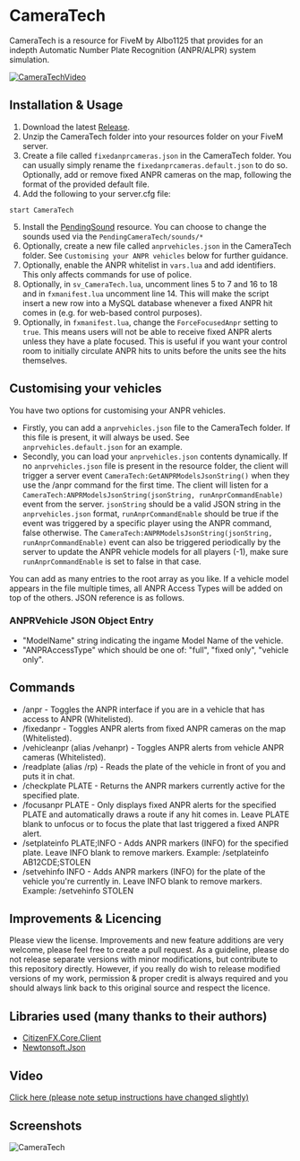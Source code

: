 # CameraTech
CameraTech is a resource for FiveM by Albo1125 that provides for an indepth Automatic Number Plate Recognition (ANPR/ALPR) system simulation.

[![CameraTechVideo](https://i.imgur.com/KXHgPBk.jpg)](https://youtu.be/LLJ7NG_gUE4)

## Installation & Usage
1. Download the latest [Release](https://github.com/PendingMitch/CameraTech/releases).
2. Unzip the CameraTech folder into your resources folder on your FiveM server.
3. Create a file called `fixedanprcameras.json` in the CameraTech folder. You can usually simply rename the `fixedanprcameras.default.json` to do so. Optionally, add or remove fixed ANPR cameras on the map, following the format of the provided default file.
4. Add the following to your server.cfg file:
```text
start CameraTech
```
5. Install the [PendingSound](https://github.com/PendingMitch/PendingSound/releases) resource. You can choose to change the sounds used via the `PendingCameraTech/sounds/*`
6. Optionally, create a new file called `anprvehicles.json` in the CameraTech folder. See `Customising your ANPR vehicles` below for further guidance.
7. Optionally, enable the ANPR whitelist in `vars.lua` and add identifiers. This only affects commands for use of police.
8. Optionally, in `sv_CameraTech.lua`, uncomment lines 5 to 7 and 16 to 18 and in `fxmanifest.lua` uncomment line 14. This will make the script insert a new row into a MySQL database whenever a fixed ANPR hit comes in (e.g. for web-based control purposes).
9. Optionally, in `fxmanifest.lua`, change the `ForceFocusedAnpr` setting to `true`. This means users will not be able to receive fixed ANPR alerts unless they have a plate focused. This is useful if you want your control room to initially circulate ANPR hits to units before the units see the hits themselves.

## Customising your vehicles
You have two options for customising your ANPR vehicles.

* Firstly, you can add a `anprvehicles.json` file to the CameraTech folder. If this file is present, it will always be used. See `anprvehicles.default.json` for an example.
* Secondly, you can load your `anprvehicles.json` contents dynamically. If no `anprvehicles.json` file is present in the resource folder, the client will trigger a server event `CameraTech:GetANPRModelsJsonString()` when they use the /anpr command for the first time. The client will listen for a `CameraTech:ANPRModelsJsonString(jsonString, runAnprCommandEnable)` event from the server. `jsonString` should be a valid JSON string in the `anprvehicles.json` format, `runAnprCommandEnable` should be true if the event was triggered by a specific player using the ANPR command, false otherwise. The `CameraTech:ANPRModelsJsonString(jsonString, runAnprCommandEnable)` event can also be triggered periodically by the server to update the ANPR vehicle models for all players (-1), make sure `runAnprCommandEnable` is set to false in that case.

You can add as many entries to the root array as you like. If a vehicle model appears in the file multiple times, all ANPR Access Types will be added on top of the others. JSON reference is as follows.
### ANPRVehicle JSON Object Entry
* "ModelName" string indicating the ingame Model Name of the vehicle.
* "ANPRAccessType" which should be one of: "full", "fixed only", "vehicle only".

## Commands
* /anpr - Toggles the ANPR interface if you are in a vehicle that has access to ANPR (Whitelisted).
* /fixedanpr - Toggles ANPR alerts from fixed ANPR cameras on the map (Whitelisted).
* /vehicleanpr (alias /vehanpr) - Toggles ANPR alerts from vehicle ANPR cameras (Whitelisted).
* /readplate (alias /rp) - Reads the plate of the vehicle in front of you and puts it in chat.
* /checkplate PLATE - Returns the ANPR markers currently active for the specified plate.
* /focusanpr PLATE - Only displays fixed ANPR alerts for the specified PLATE and automatically draws a route if any hit comes in. Leave PLATE blank to unfocus or to focus the plate that last triggered a fixed ANPR alert.
* /setplateinfo PLATE;INFO - Adds ANPR markers (INFO) for the specified plate. Leave INFO blank to remove markers. Example: /setplateinfo AB12CDE;STOLEN
* /setvehinfo INFO - Adds ANPR markers (INFO) for the plate of the vehicle you're currently in. Leave INFO blank to remove markers. Example: /setvehinfo STOLEN

## Improvements & Licencing
Please view the license. Improvements and new feature additions are very welcome, please feel free to create a pull request. As a guideline, please do not release separate versions with minor modifications, but contribute to this repository directly. However, if you really do wish to release modified versions of my work, permission & proper credit is always required and you should always link back to this original source and respect the licence.

## Libraries used (many thanks to their authors)
* [CitizenFX.Core.Client](https://github.com/citizenfx/fivem)
* [Newtonsoft.Json](https://www.newtonsoft.com/json)

## Video
[Click here (please note setup instructions have changed slightly)](https://youtu.be/LLJ7NG_gUE4)

## Screenshots
![CameraTech](https://i.imgur.com/KlhjVos.jpg)
